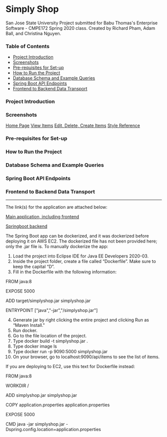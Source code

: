 # Simply Shop

San Jose State University
Project submitted for Babu Thomas's Enterprise Software - CMPE172 Spring 2020 class. 
Created by Richard Pham, Adam Ball, and Christina Nguyen.

### Table of Contents

- [Project Introduction](https://github.com/richardphamsjsu2016/172project#project-introduction)
- [Screenshots](https://github.com/richardphamsjsu2016/172project#screenshots)
- [Pre-requisites for Set-up](https://github.com/richardphamsjsu2016/172project#pre-requisites-for-set-up)
- [How to Run the Project](https://github.com/richardphamsjsu2016/172project#how-to-run-the-project)
- [Database Schema and Example Queries](https://github.com/richardphamsjsu2016/172project#database-schema-and-example-queries)
- [Spring Boot API Endpoints](https://github.com/richardphamsjsu2016/172project#spring-boot-api-endpoints)
- [Frontend to Backend Data Transport](https://github.com/richardphamsjsu2016/172project#frontend-to-backend-data-transport)

### Project Introduction



### Screenshots
[Home Page](https://https://github.com/richardphamsjsu2016/172project/blob/master/Screenshots/Home.png)
[View Items](https://github.com/richardphamsjsu2016/172project/blob/master/Screenshots/Item_View.png)
[Edit, Delete, Create Items](https://github.com/richardphamsjsu2016/172project/blob/master/Screenshots/Manage.png)
[Style Reference](https://github.com/richardphamsjsu2016/172project/blob/master/Screenshots/Style_Reference.png)


### Pre-requisites for Set-up



### How to Run the Project



### Database Schema and Example Queries



### Spring Boot API Endpoints



### Frontend to Backend Data Transport

---

The link(s) for the application are attached below:

[Main application, including frontend](http://52.87.248.183:3000/)

[Springboot backend](http://ec2-54-164-61-67.compute-1.amazonaws.com:8080/)


The Spring Boot app can be dockerized, and it was dockerized before deploying it on AWS EC2. The dockerized file has not been provided here; only the .jar file is. To manually dockerize the app:
1) Load the project into Eclipse IDE for Java EE Developers 2020-03.
2) Inside the project folder, create a file called “Dockerfile”. Make sure to keep the capital “D”. 
3) Fill in the Dockerfile with the following information:

FROM java:8


EXPOSE 5000


ADD target/simplyshop.jar simplyshop.jar


ENTRYPOINT ["java","-jar","/simplyshop.jar"]

4) Generate jar by right clicking the entire project and clicking Run as “Maven Install."
5) Run docker.
6) Go to the file location of the project.
7) Type docker build -t simplyshop.jar .
8) Type docker image ls
9) Type docker run -p 9090:5000 simplyshop.jar
10) On your browser, go to localhost:9090/api/items to see the list of items.

If you are deploying to EC2, use this text for Dockerfile instead:

FROM java:8


WORKDIR /


ADD simplyshop.jar simplyshop.jar


COPY application.properties application.properties


EXPOSE 5000


CMD java -jar simplyshop.jar -Dspring.config.location=application.properties
